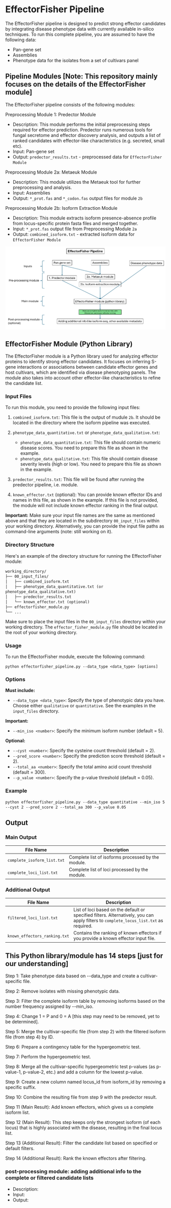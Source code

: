 # EffectorFisher Pipeline

The EffectorFisher pipeline is designed to predict strong effector candidates by integrating disease phenotype data with currently available in-silico techniques. To run this complete pipeline, you are assumed to have the following data:

- Pan-gene set
- Assemblies
- Phenotype data for the isolates from a set of cultivars panel

## Pipeline Modules [Note: This repository mainly focuses on the details of the EffectorFisher module] 

The EffectorFisher pipeline consists of the following modules:

Preprocessing Module 1: Predector Module
   - Description: This module performs the initial preprocessing steps required for effector prediction. Predector runs numerous tools for fungal secretome and effector discovery analysis, and outputs a list of ranked candidates with effector-like characteristics (e.g. secreted, small etc).
   - Input: Pan-gene set
   - Output: `predector_results.txt` - preprocessed data for `EffectorFisher Module`

Preprocessing Module 2a: Metaeuk Module
   - Description: This module utilizes the Metaeuk tool for further preprocessing and analysis.
   - Input: Assemblies
   - Output: `*_prot.fas` and `*_codon.fas` output files for module `2b`

Preprocessing Module 2b: Isoform Extraction Module
   - Description: This module extracts isoform presence-absence profile from locus-specific protein fasta files and merged together.
   - Input: `*_prot.fas` output file from Preprocessing Module `2a`
   - Output: `combined_isoform.txt` - extracted isoform data for `EffectorFisher Module`

![EffectorFisher Pipeline Flowchart](image.png)

## EffectorFisher Module (Python Library)

The EffectorFisher module is a Python library used for analyzing effector proteins to identify strong effector candidates. It focuses on inferring S-gene interactions or associations between candidate effector genes and host cultivars, which are identified via disease phenotyping panels. The module also takes into account other effector-like characteristics to refine the candidate list.

### Input Files
To run this module, you need to provide the following input files:

1. `combined_isoform.txt`: This file is the output of mudule `2b`. It should be located in the directory where the isoform pipeline was executed.

2. `phenotype_data_quantitative.txt` or `phenotype_data_qualitative.txt`:
   - `phenotype_data_quantitative.txt`: This file should contain numeric disease scores. You need to prepare this file as shown in the example.
   - `phenotype_data_qualitative.txt`: This file should contain disease severity levels (high or low). You need to prepare this file as shown in the example.

3. `predector_results.txt`: This file will be found after running the predector pipeline, i.e. module.

4. `known_effector.txt` (optional): You can provide known effector IDs and names in this file, as shown in the example. If this file is not provided, the module will not include known effector ranking in the final output.

**Important:** Make sure your input file names are the same as mentioned above and that they are located in the subdirectory `00_input_files` within your working directory. Alternatively, you can provide the input file paths as command-line arguments (note: still working on it).

### Directory Structure
Here's an example of the directory structure for running the EffectorFisher module:

```plaintext
working_directory/
├── 00_input_files/
│   ├── combined_isoform.txt
│   ├── phenotype_data_quantitative.txt (or phenotype_data_qualitative.txt)
│   ├── predector_results.txt
│   └── known_effector.txt (optional)
├── effectorfisher_module.py
└── ...
```

Make sure to place the input files in the `00_input_files` directory within your working directory. The `effector_fisher_module.py` file should be located in the root of your working directory.

### Usage
To run the EffectorFisher module, execute the following command:

```
python effectorfisher_pipeline.py --data_type <data_type> [options]
```

### Options

**Must include:**
- `--data_type <data_type>`: Specify the type of phenotypic data you have. Choose either `qualitative` or `quantitative`. See the examples in the `input_files` directory.

**Important:**
- `--min_iso <number>`: Specify the minimum isoform number (default = 5).

**Optional:**
- `--cyst <number>`: Specify the cysteine count threshold (default = 2).
- `--pred_score <number>`: Specify the prediction score threshold (default = 2).
- `--total_aa <number>`: Specify the total amino acid count threshold (default = 300).
- `--p_value <number>`: Specify the p-value threshold (default = 0.05).

### Example
```
python effectorfisher_pipeline.py --data_type quantitative --min_iso 5 --cyst 2 --pred_score 2 --total_aa 300 --p_value 0.05
```
## Output

### Main Output
| File Name                  | Description                                         |
|----------------------------|-----------------------------------------------------|
| `complete_isoform_list.txt` | Complete list of isoforms processed by the module. |
| `complete_loci_list.txt`    | Complete list of loci processed by the module.     |

### Additional Output
| File Name                      | Description                                                                                                                                                         |
|--------------------------------|---------------------------------------------------------------------------------------------------------------------------------------------------------------------|
| `filtered_loci_list.txt`       | List of loci based on the default or specified filters. Alternatively, you can apply filters to `complete_locus_list.txt` as required.                              |
| `known_effectors_ranking.txt` | Contains the ranking of known effectors if you provide a known effector input file.                                                                                 |




## This Python library/module has 14 steps [just for our understanding]
Step 1: Take phenotype data based on --data_type and create a cultivar-specific file.

Step 2: Remove isolates with missing phenotypic data.

Step 3: Filter the complete isoform table by removing isoforms based on the number frequency assigned by --min_iso.

Step 4: Change 1 = P and 0 = A [this step may need to be removed, yet to be determined].

Step 5: Merge the cultivar-specific file (from step 2) with the filtered isoform file (from step 4) by ID.

Step 6: Prepare a contingency table for the hypergeometric test.

Step 7: Perform the hypergeometric test.

Step 8: Merge all the cultivar-specific hypergeometric test p-values (as p-value-1, p-value-2, etc.) and add a column for the lowest p-value.

Step 9: Create a new column named locus_id from isoform_id by removing a specific suffix.

Step 10: Combine the resulting file from step 9 with the predector result.

Step 11 (Main Result): Add known effectors, which gives us a complete isoform list.

Step 12 (Main Result): This step keeps only the strongest isoform (of each locus) that is highly associated with the disease, resulting in the final locus list.

Step 13 (Additional Result): Filter the candidate list based on specified or default filters.

Step 14 (Additional Result): Rank the known effectors after filtering.


### post-processing module: adding additional info to the complete or filtered candidate lists
   - Description: 
   - Input: 
   - Output: 
